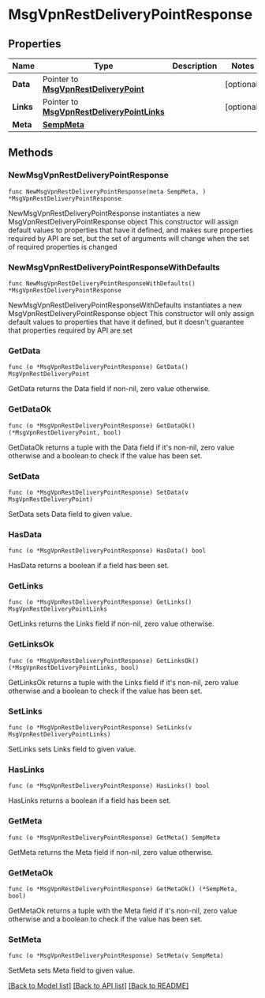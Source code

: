 # MsgVpnRestDeliveryPointResponse

## Properties

Name | Type | Description | Notes
------------ | ------------- | ------------- | -------------
**Data** | Pointer to [**MsgVpnRestDeliveryPoint**](MsgVpnRestDeliveryPoint.md) |  | [optional] 
**Links** | Pointer to [**MsgVpnRestDeliveryPointLinks**](MsgVpnRestDeliveryPointLinks.md) |  | [optional] 
**Meta** | [**SempMeta**](SempMeta.md) |  | 

## Methods

### NewMsgVpnRestDeliveryPointResponse

`func NewMsgVpnRestDeliveryPointResponse(meta SempMeta, ) *MsgVpnRestDeliveryPointResponse`

NewMsgVpnRestDeliveryPointResponse instantiates a new MsgVpnRestDeliveryPointResponse object
This constructor will assign default values to properties that have it defined,
and makes sure properties required by API are set, but the set of arguments
will change when the set of required properties is changed

### NewMsgVpnRestDeliveryPointResponseWithDefaults

`func NewMsgVpnRestDeliveryPointResponseWithDefaults() *MsgVpnRestDeliveryPointResponse`

NewMsgVpnRestDeliveryPointResponseWithDefaults instantiates a new MsgVpnRestDeliveryPointResponse object
This constructor will only assign default values to properties that have it defined,
but it doesn't guarantee that properties required by API are set

### GetData

`func (o *MsgVpnRestDeliveryPointResponse) GetData() MsgVpnRestDeliveryPoint`

GetData returns the Data field if non-nil, zero value otherwise.

### GetDataOk

`func (o *MsgVpnRestDeliveryPointResponse) GetDataOk() (*MsgVpnRestDeliveryPoint, bool)`

GetDataOk returns a tuple with the Data field if it's non-nil, zero value otherwise
and a boolean to check if the value has been set.

### SetData

`func (o *MsgVpnRestDeliveryPointResponse) SetData(v MsgVpnRestDeliveryPoint)`

SetData sets Data field to given value.

### HasData

`func (o *MsgVpnRestDeliveryPointResponse) HasData() bool`

HasData returns a boolean if a field has been set.

### GetLinks

`func (o *MsgVpnRestDeliveryPointResponse) GetLinks() MsgVpnRestDeliveryPointLinks`

GetLinks returns the Links field if non-nil, zero value otherwise.

### GetLinksOk

`func (o *MsgVpnRestDeliveryPointResponse) GetLinksOk() (*MsgVpnRestDeliveryPointLinks, bool)`

GetLinksOk returns a tuple with the Links field if it's non-nil, zero value otherwise
and a boolean to check if the value has been set.

### SetLinks

`func (o *MsgVpnRestDeliveryPointResponse) SetLinks(v MsgVpnRestDeliveryPointLinks)`

SetLinks sets Links field to given value.

### HasLinks

`func (o *MsgVpnRestDeliveryPointResponse) HasLinks() bool`

HasLinks returns a boolean if a field has been set.

### GetMeta

`func (o *MsgVpnRestDeliveryPointResponse) GetMeta() SempMeta`

GetMeta returns the Meta field if non-nil, zero value otherwise.

### GetMetaOk

`func (o *MsgVpnRestDeliveryPointResponse) GetMetaOk() (*SempMeta, bool)`

GetMetaOk returns a tuple with the Meta field if it's non-nil, zero value otherwise
and a boolean to check if the value has been set.

### SetMeta

`func (o *MsgVpnRestDeliveryPointResponse) SetMeta(v SempMeta)`

SetMeta sets Meta field to given value.



[[Back to Model list]](../README.md#documentation-for-models) [[Back to API list]](../README.md#documentation-for-api-endpoints) [[Back to README]](../README.md)


